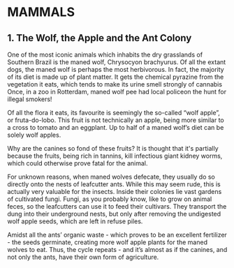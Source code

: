 
# MAMMALS

## 1. The Wolf, the Apple and the Ant Colony

One of the most iconic animals which inhabits the dry grasslands of Southern Brazil is the maned wolf, Chrysocyon brachyurus. Of all the extant dogs, the maned wolf is perhaps the most herbivorous. In fact, the majority of its diet is made up of plant matter. It gets the chemical pyrazine from the vegetation it eats, which tends to make its urine smell strongly of cannabis Once, in a zoo in Rotterdam, maned wolf pee had local policeon the hunt for illegal smokers!

Of all the flora it eats, its favourite is seemingly the so-called “wolf apple”, or fruta-do-lobo. This fruit is not technically an apple, being more similar to a cross to tomato and an eggplant. Up to half of a maned wolf’s diet can be solely wolf apples.

Why are the canines so fond of these fruits? It is thought that it's partially because the fruits, being rich in tannins, kill infectious giant kidney worms, which could otherwise prove fatal for the animal.

For unknown reasons, when maned wolves defecate, they usually do so directly onto the nests of leafcutter ants. While this may seem rude, this is actually very valuable for the insects. Inside their colonies lie vast gardens of cultivated fungi. Fungi, as you probably know, like to grow on animal feces, so the leafcutters can use it to feed their cultivars. They transport the dung into their underground nests, but only after removing the undigested wolf apple seeds, which are left in refuse piles.

Amidst all the ants’ organic waste - which proves to be an excellent fertilizer - the seeds germinate, creating more wolf apple plants for the maned wolves to eat. Thus, the cycle repeats - and it’s almost as if the canines, and not only the ants, have their own form of agriculture.

